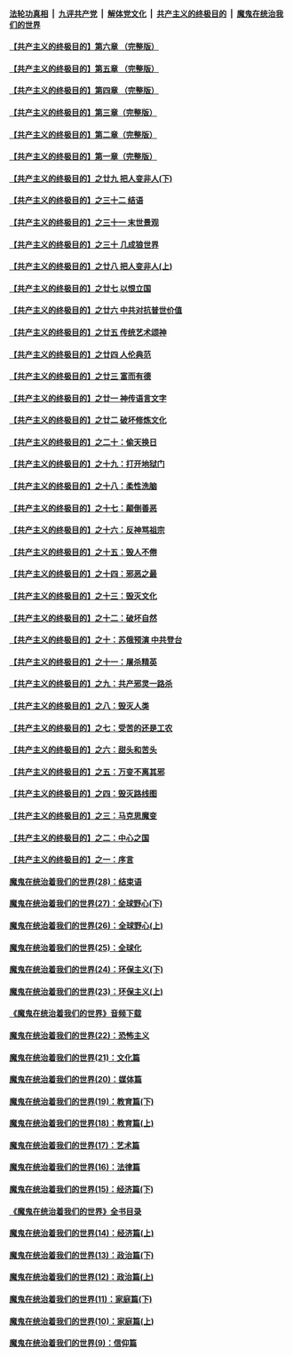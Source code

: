 ####  [法轮功真相](../../../../basic/blob/master/README.md?t=05190331) &nbsp;|&nbsp; [九评共产党](../../../../9ping.md/blob/master/README.md?t=05190331) &nbsp;|&nbsp; [解体党文化](../../../../jtdwh.md/blob/master/README.md?t=05190331)  &nbsp;|&nbsp; [共产主义的终极目的](../../../../gczydzjmd.md/blob/master/README.md?t=05190331) &nbsp;|&nbsp; [魔鬼在统治我们的世界](../../../../mgztzwmdsj.md/blob/master/README.md?t=05190331) 

#### [【共产主义的终极目的】第六章 （完整版）](../pages/nsc422/n11428913.md?t=05190331) 

#### [【共产主义的终极目的】第五章 （完整版）](../pages/nsc422/n11428912.md?t=05190331) 

#### [【共产主义的终极目的】第四章 （完整版）](../pages/nsc422/n11428907.md?t=05190331) 

#### [【共产主义的终极目的】第三章（完整版）](../pages/nsc422/n11428848.md?t=05190331) 

#### [【共产主义的终极目的】第二章（完整版）](../pages/nsc422/n11428831.md?t=05190331) 

#### [【共产主义的终极目的】第一章（完整版）](../pages/nsc422/n11417651.md?t=05190331) 

#### [【共产主义的终极目的】之廿九 把人变非人(下)](../pages/nsc422/n11344140.md?t=05190331) 

#### [【共产主义的终极目的】之三十二 结语](../pages/nsc422/n11360535.md?t=05190331) 

#### [【共产主义的终极目的】之三十一 末世景观](../pages/nsc422/n11351129.md?t=05190331) 

#### [【共产主义的终极目的】之三十 几成狼世界](../pages/nsc422/n11348280.md?t=05190331) 

#### [【共产主义的终极目的】之廿八 把人变非人(上)](../pages/nsc422/n11340492.md?t=05190331) 

#### [【共产主义的终极目的】之廿七 以恨立国](../pages/nsc422/n11336944.md?t=05190331) 

#### [【共产主义的终极目的】之廿六 中共对抗普世价值](../pages/nsc422/n11324785.md?t=05190331) 

#### [【共产主义的终极目的】之廿五 传统艺术颂神](../pages/nsc422/n11296396.md?t=05190331) 

#### [【共产主义的终极目的】之廿四 人伦典范](../pages/nsc422/n11296397.md?t=05190331) 

#### [【共产主义的终极目的】之廿三 富而有德](../pages/nsc422/n11283598.md?t=05190331) 

#### [【共产主义的终极目的】之廿一 神传语言文字](../pages/nsc422/n11263265.md?t=05190331) 

#### [【共产主义的终极目的】之廿二 破坏修炼文化](../pages/nsc422/n11245728.md?t=05190331) 

#### [【共产主义的终极目的】之二十：偷天换日](../pages/nsc422/n11238846.md?t=05190331) 

#### [【共产主义的终极目的】之十九：打开地狱门](../pages/nsc422/n11206376.md?t=05190331) 

#### [【共产主义的终极目的】之十八：柔性洗脑](../pages/nsc422/n11199994.md?t=05190331) 

#### [【共产主义的终极目的】之十七：颠倒善恶](../pages/nsc422/n11179782.md?t=05190331) 

#### [【共产主义的终极目的】之十六：反神骂祖宗](../pages/nsc422/n11166798.md?t=05190331) 

#### [【共产主义的终极目的】之十五：毁人不倦](../pages/nsc422/n11166792.md?t=05190331) 

#### [【共产主义的终极目的】之十四：邪恶之最](../pages/nsc422/n11150249.md?t=05190331) 

#### [【共产主义的终极目的】之十三：毁灭文化](../pages/nsc422/n11135227.md?t=05190331) 

#### [【共产主义的终极目的】之十二：破坏自然](../pages/nsc422/n11135214.md?t=05190331) 

#### [【共产主义的终极目的】之十：苏俄预演 中共登台](../pages/nsc422/n11118424.md?t=05190331) 

#### [【共产主义的终极目的】之十一：屠杀精英](../pages/nsc422/n11118442.md?t=05190331) 

#### [【共产主义的终极目的】之九：共产邪灵一路杀](../pages/nsc422/n11114139.md?t=05190331) 

#### [【共产主义的终极目的】之八：毁灭人类](../pages/nsc422/n11108503.md?t=05190331) 

#### [【共产主义的终极目的】之七：受苦的还是工农](../pages/nsc422/n11101809.md?t=05190331) 

#### [【共产主义的终极目的】之六：甜头和苦头](../pages/nsc422/n11096971.md?t=05190331) 

#### [【共产主义的终极目的】之五：万变不离其邪](../pages/nsc422/n11091285.md?t=05190331) 

#### [【共产主义的终极目的】之四：毁灭路线图](../pages/nsc422/n11086284.md?t=05190331) 

#### [【共产主义的终极目的】之三：马克思魔变](../pages/nsc422/n11061941.md?t=05190331) 

#### [【共产主义的终极目的】之二：中心之国](../pages/nsc422/n11047728.md?t=05190331) 

#### [【共产主义的终极目的】之一：序言](../pages/nsc422/n11086077.md?t=05190331) 

#### [魔鬼在统治着我们的世界(28)：结束语](../pages/nsc422/n10936246.md?t=05190331) 

#### [魔鬼在统治着我们的世界(27)：全球野心(下)](../pages/nsc422/n10928319.md?t=05190331) 

#### [魔鬼在统治着我们的世界(26)：全球野心(上)](../pages/nsc422/n10900318.md?t=05190331) 

#### [魔鬼在统治着我们的世界(25)：全球化](../pages/nsc422/n10788205.md?t=05190331) 

#### [魔鬼在统治着我们的世界(24)：环保主义(下)](../pages/nsc422/n10695307.md?t=05190331) 

#### [魔鬼在统治着我们的世界(23)：环保主义(上)](../pages/nsc422/n10688613.md?t=05190331) 

#### [《魔鬼在统治着我们的世界》音频下载](../pages/nsc422/n10635553.md?t=05190331) 

#### [魔鬼在统治着我们的世界(22)：恐怖主义](../pages/nsc422/n10614727.md?t=05190331) 

#### [魔鬼在统治着我们的世界(21)：文化篇](../pages/nsc422/n10597706.md?t=05190331) 

#### [魔鬼在统治着我们的世界(20)：媒体篇](../pages/nsc422/n10586579.md?t=05190331) 

#### [魔鬼在统治着我们的世界(19)：教育篇(下)](../pages/nsc422/n10564808.md?t=05190331) 

#### [魔鬼在统治着我们的世界(18)：教育篇(上)](../pages/nsc422/n10526970.md?t=05190331) 

#### [魔鬼在统治着我们的世界(17)：艺术篇](../pages/nsc422/n10499093.md?t=05190331) 

#### [魔鬼在统治着我们的世界(16)：法律篇](../pages/nsc422/n10485969.md?t=05190331) 

#### [魔鬼在统治着我们的世界(15)：经济篇(下)](../pages/nsc422/n10469975.md?t=05190331) 

#### [《魔鬼在统治着我们的世界》全书目录](../pages/nsc422/n10464261.md?t=05190331) 

#### [魔鬼在统治着我们的世界(14)：经济篇(上)](../pages/nsc422/n10457370.md?t=05190331) 

#### [魔鬼在统治着我们的世界(13)：政治篇(下)](../pages/nsc422/n10448270.md?t=05190331) 

#### [魔鬼在统治着我们的世界(12)：政治篇(上)](../pages/nsc422/n10444576.md?t=05190331) 

#### [魔鬼在统治着我们的世界(11)：家庭篇(下)](../pages/nsc422/n10440961.md?t=05190331) 

#### [魔鬼在统治着我们的世界(10)：家庭篇(上)](../pages/nsc422/n10435448.md?t=05190331) 

#### [魔鬼在统治着我们的世界(9)：信仰篇](../pages/nsc422/n10432159.md?t=05190331) 

